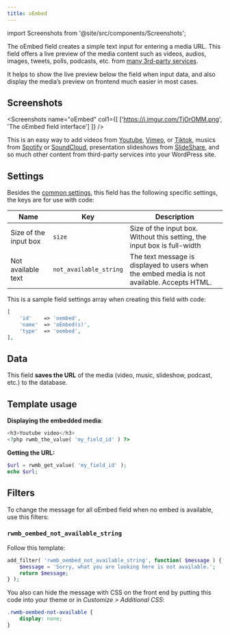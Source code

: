 ```yaml
---
title: oEmbed
---
```


import Screenshots from '@site/src/components/Screenshots';

The oEmbed field creates a simple text input for entering a media URL. This field offers a live preview of the media content such as videos, audios, images, tweets, polls, podcasts, etc. from [many 3rd-party services](https://codex.wordpress.org/Embeds).

It helps to show the live preview below the field when input data, and also display the media’s preview on frontend much easier in most cases.

## Screenshots

<Screenshots name="oEmbed" col1={[
    ['https://i.imgur.com/TjOrOMM.png', 'The oEmbed field interface']
]} />

This is an easy way to add videos from [Youtube](http://www.youtube.com/), [Vimeo](http://vimeo.com/), or [Tiktok](https://www.tiktok.com/en), musics from [Spotify](http://www.spotify.com/) or [SoundCloud](http://soundcloud.com/), presentation slideshows from [SlideShare](http://www.slideshare.net/), and so much other content from third-party services into your WordPress site.

## Settings

Besides the [common settings](/field-settings/), this field has the following specific settings, the keys are for use with code:

Name | Key | Description
--- | --- | ---
Size of the input box | `size` | Size of the input box. Without this setting, the input box is full-width
Not available text | `not_available_string` | The text message is displayed to users when the embed media is not available. Accepts HTML.

This is a sample field settings array when creating this field with code:

```php
[
    'id'    => 'oembed',
    'name'  => 'oEmbed(s)',
    'type'  => 'oembed',
],
```

## Data

This field **saves the URL** of the media (video, music, slideshow, podcast, etc.) to the database.

## Template usage

**Displaying the embedded media**:

```php
<h3>Youtube video</h3>
<?php rwmb_the_value( 'my_field_id' ) ?>
```

**Getting the URL:**

```php
$url = rwmb_get_value( 'my_field_id' );
echo $url;
```

## Filters

To change the message for all oEmbed field when no embed is available, use this filters:

### `rwmb_oembed_not_available_string`

Follow this template:

```php
add_filter( 'rwmb_oembed_not_available_string', function( $message ) {
    $message = 'Sorry, what you are looking here is not available.';
    return $message;
} );
```

You also can hide the message with CSS on the front end by putting this code into your theme or in *Customize > Additional CSS*:

```css
.rwmb-oembed-not-available {
    display: none;
}
```
